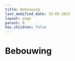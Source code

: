 ```yaml
---
title: Bebouwing
last_modified_date: 19-09-2023
layout: page
parent: B
has_children: false
---
```


Bebouwing
=========

